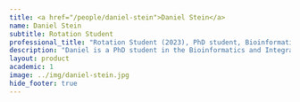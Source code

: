 ```yaml
---
title: <a href="/people/daniel-stein">Daniel Stein</a>
name: Daniel Stein
subtitle: Rotation Student
professional_title: "Rotation Student (2023), PhD student, Bioinformatics and Integrative Genomics (BIG)"  # Joined professional titles
description: "Daniel is a PhD student in the Bioinformatics and Integrative Genomics Program at Harvard Medical School. He graduated from MIT in 2022 with degrees in Biological Engineering and Computer Science, where he worked with Prof. Doug Lauffenburger to develop methods for translating omics measurements across species. He is interested in using genomics to understand the structure and development of tissues in health and disease."
layout: product
academic: 1
image: ../img/daniel-stein.jpg
hide_footer: true
---
```

